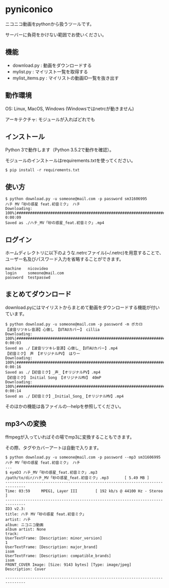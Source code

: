 # pyniconico

ニコニコ動画をpythonから扱うツールです。

サーバーに負荷をかけない範囲でお使いください。

## 機能

 * download.py : 動画をダウンロードする
 * mylist.py : マイリスト一覧を取得する
 * mylist_items.py : マイリストの動画ID一覧を抜き出す

## 動作環境

OS: Linux, MacOS, Windows (Windowsではnetrcが動きません)

アーキテクチャ: モジュールが入ればどれでも

## インストール

Python 3で動作します（Python 3.5.2で動作を確認）。

モジュールのインストールはrequirements.txtを使ってください。

```
$ pip install -r requirements.txt
```

## 使い方

```
$ python download.py -u someone@mail.com -p password sm31606995
ハチ MV「砂の惑星 feat.初音ミク」 ハチ
Downloading: 100%|#######################################################################################|Time: 0:00:09
Saved as ./ハチ_MV「砂の惑星_feat.初音ミク」.mp4
```

## ログイン

ホームディレクトリに以下のような.netrcファイル(~/.netrc)を用意することで、ユーザー名及びパスワード入力を省略することができます。

```
machine   nicovideo
login     someone@mail.com
password  testpasswd
```

## まとめてダウンロード

download.pyにはマイリストからまとめて動画をダウンロードする機能が付いています。

```
$ python download.py -u someone@mail.com -p password -m ボカロ
【波音リツキレ音源】心做し 【UTAUカバー】 cillia
Downloading: 100%|#######################################################################################|Time: 0:00:03
Saved as ./【波音リツキレ音源】心做し_【UTAUカバー】.mp4
【初音ミク】 声 【オリジナルPV】 はりー
Downloading: 100%|#######################################################################################|Time: 0:00:16
Saved as ./【初音ミク】_声_【オリジナルPV】.mp4
【初音ミク】 Initial Song 【オリジナルMV】 40mP
Downloading: 100%|#######################################################################################|Time: 0:00:14
Saved as ./【初音ミク】_Initial_Song_【オリジナルMV】.mp4
```

そのほかの機能は各ファイルの--helpを参照してください。

## mp3への変換

ffmpegが入っていればその場でmp3に変換することもできます。

その際、タグやカバーアートは自動で入ります。

```
$ python download.py -u someone@mail.com -p password --mp3 sm31606995
ハチ MV「砂の惑星 feat.初音ミク」 ハチ
...
$ eyeD3 ハチ_MV「砂の惑星_feat.初音ミク」.mp3
/path/to/dir/ハチ_MV「砂の惑星_feat.初音ミク」.mp3       [ 5.49 MB ]
-------------------------------------------------------------------------------
Time: 03:59     MPEG1, Layer III        [ 192 kb/s @ 44100 Hz - Stereo ]
-------------------------------------------------------------------------------
ID3 v2.3:
title: ハチ MV「砂の惑星 feat.初音ミク」
artist: ハチ
album: ニコニコ動画
album artist: None
track:
UserTextFrame: [Description: minor_version]
1
UserTextFrame: [Description: major_brand]
isom
UserTextFrame: [Description: compatible_brands]
isom
FRONT_COVER Image: [Size: 9143 bytes] [Type: image/jpeg]
Description: Cover

-------------------------------------------------------------------------------
```
